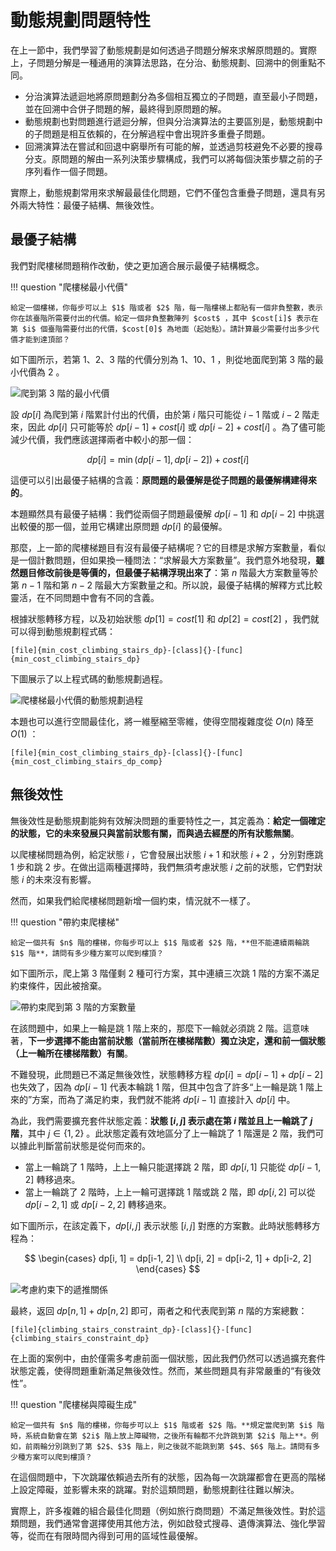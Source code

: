 # 動態規劃問題特性

在上一節中，我們學習了動態規劃是如何透過子問題分解來求解原問題的。實際上，子問題分解是一種通用的演算法思路，在分治、動態規劃、回溯中的側重點不同。

- 分治演算法遞迴地將原問題劃分為多個相互獨立的子問題，直至最小子問題，並在回溯中合併子問題的解，最終得到原問題的解。
- 動態規劃也對問題進行遞迴分解，但與分治演算法的主要區別是，動態規劃中的子問題是相互依賴的，在分解過程中會出現許多重疊子問題。
- 回溯演算法在嘗試和回退中窮舉所有可能的解，並透過剪枝避免不必要的搜尋分支。原問題的解由一系列決策步驟構成，我們可以將每個決策步驟之前的子序列看作一個子問題。

實際上，動態規劃常用來求解最最佳化問題，它們不僅包含重疊子問題，還具有另外兩大特性：最優子結構、無後效性。

## 最優子結構

我們對爬樓梯問題稍作改動，使之更加適合展示最優子結構概念。

!!! question "爬樓梯最小代價"

    給定一個樓梯，你每步可以上 $1$ 階或者 $2$ 階，每一階樓梯上都貼有一個非負整數，表示你在該臺階所需要付出的代價。給定一個非負整數陣列 $cost$ ，其中 $cost[i]$ 表示在第 $i$ 個臺階需要付出的代價，$cost[0]$ 為地面（起始點）。請計算最少需要付出多少代價才能到達頂部？

如下圖所示，若第 $1$、$2$、$3$ 階的代價分別為 $1$、$10$、$1$ ，則從地面爬到第 $3$ 階的最小代價為 $2$ 。

![爬到第 3 階的最小代價](dp_problem_features.assets/min_cost_cs_example.png)

設 $dp[i]$ 為爬到第 $i$ 階累計付出的代價，由於第 $i$ 階只可能從 $i - 1$ 階或 $i - 2$ 階走來，因此 $dp[i]$ 只可能等於 $dp[i - 1] + cost[i]$ 或 $dp[i - 2] + cost[i]$ 。為了儘可能減少代價，我們應該選擇兩者中較小的那一個：

$$
dp[i] = \min(dp[i-1], dp[i-2]) + cost[i]
$$

這便可以引出最優子結構的含義：**原問題的最優解是從子問題的最優解構建得來的**。

本題顯然具有最優子結構：我們從兩個子問題最優解 $dp[i-1]$ 和 $dp[i-2]$ 中挑選出較優的那一個，並用它構建出原問題 $dp[i]$ 的最優解。

那麼，上一節的爬樓梯題目有沒有最優子結構呢？它的目標是求解方案數量，看似是一個計數問題，但如果換一種問法：“求解最大方案數量”。我們意外地發現，**雖然題目修改前後是等價的，但最優子結構浮現出來了**：第 $n$ 階最大方案數量等於第 $n-1$ 階和第 $n-2$ 階最大方案數量之和。所以說，最優子結構的解釋方式比較靈活，在不同問題中會有不同的含義。

根據狀態轉移方程，以及初始狀態 $dp[1] = cost[1]$ 和 $dp[2] = cost[2]$ ，我們就可以得到動態規劃程式碼：

```src
[file]{min_cost_climbing_stairs_dp}-[class]{}-[func]{min_cost_climbing_stairs_dp}
```

下圖展示了以上程式碼的動態規劃過程。

![爬樓梯最小代價的動態規劃過程](dp_problem_features.assets/min_cost_cs_dp.png)

本題也可以進行空間最佳化，將一維壓縮至零維，使得空間複雜度從 $O(n)$ 降至 $O(1)$ ：

```src
[file]{min_cost_climbing_stairs_dp}-[class]{}-[func]{min_cost_climbing_stairs_dp_comp}
```

## 無後效性

無後效性是動態規劃能夠有效解決問題的重要特性之一，其定義為：**給定一個確定的狀態，它的未來發展只與當前狀態有關，而與過去經歷的所有狀態無關**。

以爬樓梯問題為例，給定狀態 $i$ ，它會發展出狀態 $i+1$ 和狀態 $i+2$ ，分別對應跳 $1$ 步和跳 $2$ 步。在做出這兩種選擇時，我們無須考慮狀態 $i$ 之前的狀態，它們對狀態 $i$ 的未來沒有影響。

然而，如果我們給爬樓梯問題新增一個約束，情況就不一樣了。

!!! question "帶約束爬樓梯"

    給定一個共有 $n$ 階的樓梯，你每步可以上 $1$ 階或者 $2$ 階，**但不能連續兩輪跳 $1$ 階**，請問有多少種方案可以爬到樓頂？

如下圖所示，爬上第 $3$ 階僅剩 $2$ 種可行方案，其中連續三次跳 $1$ 階的方案不滿足約束條件，因此被捨棄。

![帶約束爬到第 3 階的方案數量](dp_problem_features.assets/climbing_stairs_constraint_example.png)

在該問題中，如果上一輪是跳 $1$ 階上來的，那麼下一輪就必須跳 $2$ 階。這意味著，**下一步選擇不能由當前狀態（當前所在樓梯階數）獨立決定，還和前一個狀態（上一輪所在樓梯階數）有關**。

不難發現，此問題已不滿足無後效性，狀態轉移方程 $dp[i] = dp[i-1] + dp[i-2]$ 也失效了，因為 $dp[i-1]$ 代表本輪跳 $1$ 階，但其中包含了許多“上一輪是跳 $1$ 階上來的”方案，而為了滿足約束，我們就不能將 $dp[i-1]$ 直接計入 $dp[i]$ 中。

為此，我們需要擴充套件狀態定義：**狀態 $[i, j]$ 表示處在第 $i$ 階並且上一輪跳了 $j$ 階**，其中 $j \in \{1, 2\}$ 。此狀態定義有效地區分了上一輪跳了 $1$ 階還是 $2$ 階，我們可以據此判斷當前狀態是從何而來的。

- 當上一輪跳了 $1$ 階時，上上一輪只能選擇跳 $2$ 階，即 $dp[i, 1]$ 只能從 $dp[i-1, 2]$ 轉移過來。
- 當上一輪跳了 $2$ 階時，上上一輪可選擇跳 $1$ 階或跳 $2$ 階，即 $dp[i, 2]$ 可以從 $dp[i-2, 1]$ 或 $dp[i-2, 2]$ 轉移過來。

如下圖所示，在該定義下，$dp[i, j]$ 表示狀態 $[i, j]$ 對應的方案數。此時狀態轉移方程為：

$$
\begin{cases}
dp[i, 1] = dp[i-1, 2] \\
dp[i, 2] = dp[i-2, 1] + dp[i-2, 2]
\end{cases}
$$

![考慮約束下的遞推關係](dp_problem_features.assets/climbing_stairs_constraint_state_transfer.png)

最終，返回 $dp[n, 1] + dp[n, 2]$ 即可，兩者之和代表爬到第 $n$ 階的方案總數：

```src
[file]{climbing_stairs_constraint_dp}-[class]{}-[func]{climbing_stairs_constraint_dp}
```

在上面的案例中，由於僅需多考慮前面一個狀態，因此我們仍然可以透過擴充套件狀態定義，使得問題重新滿足無後效性。然而，某些問題具有非常嚴重的“有後效性”。

!!! question "爬樓梯與障礙生成"

    給定一個共有 $n$ 階的樓梯，你每步可以上 $1$ 階或者 $2$ 階。**規定當爬到第 $i$ 階時，系統自動會在第 $2i$ 階上放上障礙物，之後所有輪都不允許跳到第 $2i$ 階上**。例如，前兩輪分別跳到了第 $2$、$3$ 階上，則之後就不能跳到第 $4$、$6$ 階上。請問有多少種方案可以爬到樓頂？

在這個問題中，下次跳躍依賴過去所有的狀態，因為每一次跳躍都會在更高的階梯上設定障礙，並影響未來的跳躍。對於這類問題，動態規劃往往難以解決。

實際上，許多複雜的組合最佳化問題（例如旅行商問題）不滿足無後效性。對於這類問題，我們通常會選擇使用其他方法，例如啟發式搜尋、遺傳演算法、強化學習等，從而在有限時間內得到可用的區域性最優解。
